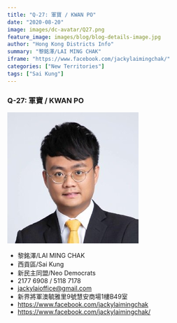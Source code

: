 ```yaml
---
title: "Q-27: 軍寶 / KWAN PO"
date: "2020-08-20"
image: images/dc-avatar/Q27.png
feature_image: images/blog/blog-details-image.jpg
author: "Hong Kong Districts Info"
summary: "黎銘澤/LAI MING CHAK"
iframe: "https://www.facebook.com/jackylaimingchak/"
categories: ["New Territories"]
tags: ["Sai Kung"]
---
```


### Q-27: 軍寶 / KWAN PO  
![](/images/dc-avatar/Q27.png)  

 - 黎銘澤/LAI MING CHAK  
 - 西貢區/Sai Kung  
 - 新民主同盟/Neo Democrats  
 - 2177 6908 / 5118 7178  
 - jackylaioffice@gmail.com  
 - 新界將軍澳毓雅里9號慧安商場1樓B49室  
 - https://www.facebook.com/jackylaimingchak  
 - https://www.facebook.com/jackylaimingchak/
